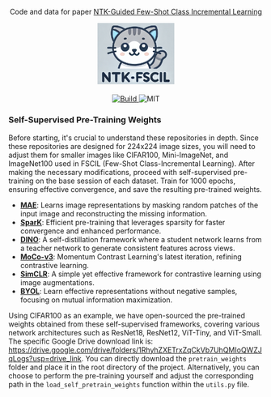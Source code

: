 <p align="center">
Code and data for paper <a href="https://arxiv.org/abs/2403.12486">NTK-Guided Few-Shot Class Incremental Learning</a>
    </br>
    <div align="center">
      <img src="logo.png" alt="Logo" style="width:30%; height:30%;">
    </div>
    </br>
    <div align="center">
        <a href="https://www.python.org/">
            <img alt="Build" src="https://img.shields.io/badge/Python-3.8+-1f425f.svg?color=purple">
        </a>
        <a>
            <img alt="MIT" src="https://img.shields.io/badge/License-MIT-yellow">
        </a>
    </div>
</p>

### Self-Supervised Pre-Training Weights

Before starting, it's crucial to understand these repositories in depth. Since these repositories are designed for 224x224 image sizes, you will need to adjust them for smaller images like CIFAR100, Mini-ImageNet, and ImageNet100 used in FSCIL (Few-Shot Class-Incremental Learning). After making the necessary modifications, proceed with self-supervised pre-training on the base session of each dataset. Train for 1000 epochs, ensuring effective convergence, and save the resulting pre-trained weights.

- **[MAE](https://github.com/facebookresearch/mae)**: Learns image representations by masking random patches of the input image and reconstructing the missing information.
- **[SparK](https://github.com/keyu-tian/SparK)**: Efficient pre-training that leverages sparsity for faster convergence and enhanced performance.
- **[DINO](https://github.com/facebookresearch/dino)**: A self-distillation framework where a student network learns from a teacher network to generate consistent features across views.
- **[MoCo-v3](https://github.com/facebookresearch/moco-v3)**: Momentum Contrast Learning's latest iteration, refining contrastive learning.
- **[SimCLR](https://github.com/sthalles/SimCLR)**: A simple yet effective framework for contrastive learning using image augmentations.
- **[BYOL](https://github.com/sthalles/PyTorch-BYOL)**: Learn effective representations without negative samples, focusing on mutual information maximization.

Using CIFAR100 as an example, we have open-sourced the pre-trained weights obtained from these self-supervised frameworks, covering various network architectures such as ResNet18, ResNet12, ViT-Tiny, and ViT-Small. The specific Google Drive download link is: https://drive.google.com/drive/folders/1RhyhZXETrxZqCkVb7UhQMIoQWZJqLogs?usp=drive_link. You can directly download the `pretrain_weights` folder and place it in the root directory of the project. Alternatively, you can choose to perform the pre-training yourself and adjust the corresponding path in the `load_self_pretrain_weights` function within the `utils.py` file.
